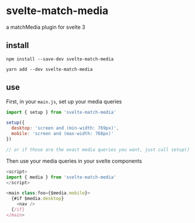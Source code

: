# svelte-match-media

a matchMedia plugin for svelte 3

## install

```console
npm install --save-dev svelte-match-media
```

```console
yarn add --dev svelte-match-media
```

## use

First, in your `main.js`, set up your media queries

```js
import { setup } from 'svelte-match-media'

setup({
  desktop: 'screen and (min-width: 769px)',
  mobile: 'screen and (max-width: 768px)'
})

// or if those are the exact media queries you want, just call setup()
```

Then use your media queries in your svelte components

```js
<script>
import { media } from 'svelte-match-media'
</script>

<main class:foo={$media.mobile}>
  {#if $media.desktop}
    <nav />
  {/if}
</main>
```
